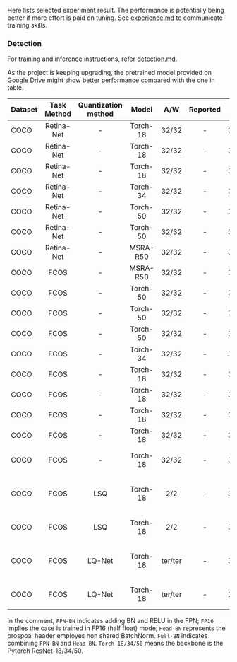 
Here lists selected experiment result. The performance is potentially being better if more effort is paid on tuning. See [experience.md](experience.md) to communicate training skills.

### Detection

For training and inference instructions, refer [detection.md](./detection.md).

As the project is keeping upgrading, the pretrained model provided on [Google Drive](./detection.md#Pretrained-model) might show better performance compared with the one in table.

Dataset | Task Method | Quantization method | Model | A/W | Reported | AP  | Comment 
--- |:---:|:---:|:---:|:---:|:---:|:---:|:---:
COCO | Retina-Net | - | Torch-18 | 32/32 | - | 31.5 | 1x
COCO | Retina-Net | - | Torch-18 | 32/32 | - | 32.8 | 1x, FPN-BN,Head-GN
COCO | Retina-Net | - | Torch-18 | 32/32 | - | 33.0 | 1x, FPN-BN,Head-BN
COCO | Retina-Net | - | Torch-34 | 32/32 | - | 35.2 | 1x
COCO | Retina-Net | - | Torch-50 | 32/32 | - | 36.6 | 1x
COCO | Retina-Net | - | Torch-50 | 32/32 | - | 37.8 | 1x, FPN-BN,Head-BN
COCO | Retina-Net | - | MSRA-R50 | 32/32 | - | 36.4 | 1x
COCO | FCOS | - | MSRA-R50 | 32/32 | - | 38.6 | 1x
COCO | FCOS | - | Torch-50 | 32/32 | - | 38.4 | 1x
COCO | FCOS | - | Torch-50 | 32/32 | - | 38.5 | 1x,FPN-BN
COCO | FCOS | - | Torch-50 | 32/32 | - | 38.9 | 1x,FPN-BN,Head-BN
COCO | FCOS | - | Torch-34 | 32/32 | - | 37.3 | 1x
COCO | FCOS | - | Torch-18 | 32/32 | - | 32.2 | 1x
COCO | FCOS | - | Torch-18 | 32/32 | - | 33.4 | 1x,FPN-BN
COCO | FCOS | - | Torch-18 | 32/32 | - | 33.9 | 1x,FPN-BN, FP16
COCO | FCOS | - | Torch-18 | 32/32 | - | 33.9 | 1x,FPN-BN,Head-BN
COCO | FCOS | - | Torch-18 | 32/32 | - | 34.3 | 1x,FPN-SyncBN,Head-SyncBN
COCO | FCOS | LSQ | Torch-18 | 2/2 | - | 33.4 | 1x,FPN-BN, Quantize-Backbone, double-init
COCO | FCOS | LSQ | Torch-18 | 2/2 | - | 30.3 | 1x,FPN-BN, Quantize-All, double-init
COCO | FCOS | LQ-Net | Torch-18 | ter/ter | - | 32.6 | 1x,FPN-BN, Quantize-Backbone, double-init
COCO | FCOS | LQ-Net | Torch-18 | ter/ter | - | 26.2 | 1x,FPN-BN, Quantize-All, double-init

In the comment, `FPN-BN` indicates adding BN and RELU in the FPN; `FP16` implies the case is trained in FP16 (half float) mode; `Head-BN` represents the prospoal header employes non shared BatchNorm. `Full-BN` indicates combining `FPN-BN` and `Head-BN`. `Torch-18/34/50` means the backbone is the Pytorch ResNet-18/34/50.

